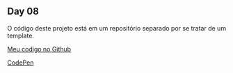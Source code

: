## Day 08
O código deste projeto está em um repositório separado por se tratar de um template.

[Meu codigo no Github](https://github.com/kevenalves/glideTemplate)

[CodePen](https://codepen.io/kevenalves/pen/NWyKrwG)